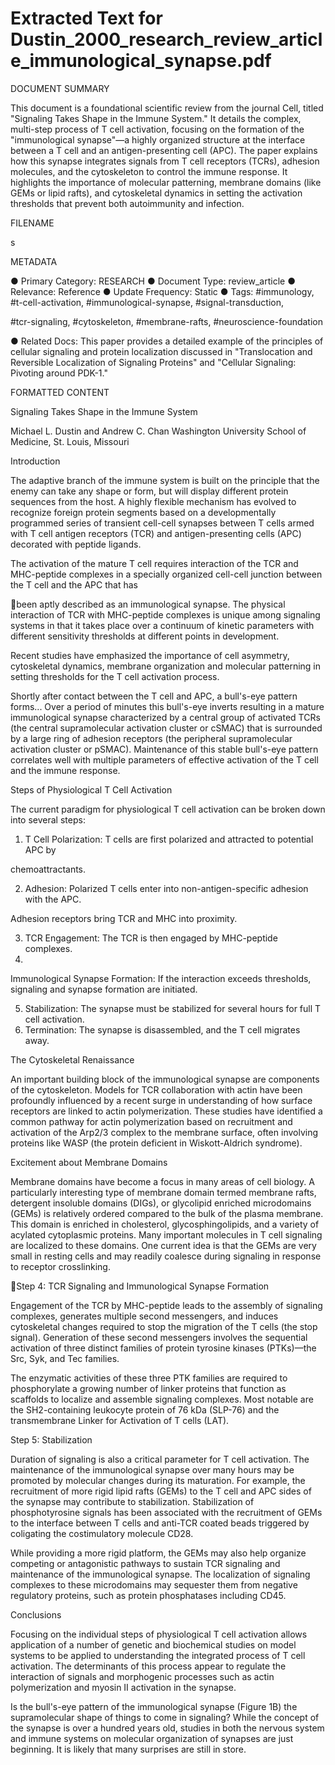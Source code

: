 # Extracted Text for Dustin_2000_research_review_article_immunological_synapse.pdf

DOCUMENT SUMMARY

This document is a foundational scientific review from the journal Cell, titled "Signaling Takes 
Shape in the Immune System." It details the complex, multi-step process of T cell activation, 
focusing on the formation of the "immunological synapse"—a highly organized structure at the
interface between a T cell and an antigen-presenting cell (APC). The paper explains how this 
synapse integrates signals from T cell receptors (TCRs), adhesion molecules, and the 
cytoskeleton to control the immune response. It highlights the importance of molecular 
patterning, membrane domains (like GEMs or lipid rafts), and cytoskeletal dynamics in setting 
the activation thresholds that prevent both autoimmunity and infection.

FILENAME

s

METADATA

● Primary Category: RESEARCH
● Document Type: review_article
● Relevance: Reference
● Update Frequency: Static
● Tags: #immunology, #t-cell-activation, #immunological-synapse, #signal-transduction, 

#tcr-signaling, #cytoskeleton, #membrane-rafts, #neuroscience-foundation

● Related Docs: This paper provides a detailed example of the principles of cellular 
signaling and protein localization discussed in "Translocation and Reversible 
Localization of Signaling Proteins" and "Cellular Signaling: Pivoting around PDK-1."

FORMATTED CONTENT

Signaling Takes Shape in the Immune 
System

Michael L. Dustin and Andrew C. Chan Washington University School of Medicine, St. Louis, 
Missouri

Introduction

The adaptive branch of the immune system is built on the principle that the enemy can take any 
shape or form, but will display different protein sequences from the host. A highly flexible 
mechanism has evolved to recognize foreign protein segments based on a developmentally 
programmed series of transient cell-cell synapses between T cells armed with T cell antigen 
receptors (TCR) and antigen-presenting cells (APC) decorated with peptide ligands.

The activation of the mature T cell requires interaction of the TCR and MHC-peptide 
complexes in a specially organized cell-cell junction between the T cell and the APC that has 

been aptly described as an immunological synapse. The physical interaction of TCR with 
MHC-peptide complexes is unique among signaling systems in that it takes place over a 
continuum of kinetic parameters with different sensitivity thresholds at different points in 
development.

Recent studies have emphasized the importance of cell asymmetry, cytoskeletal 
dynamics, membrane organization and molecular patterning in setting thresholds 
for the T cell activation process.

Shortly after contact between the T cell and APC, a bull's-eye pattern forms... Over a period of 
minutes this bull's-eye inverts resulting in a mature immunological synapse characterized by a
central group of activated TCRs (the central supramolecular activation cluster or cSMAC) 
that is surrounded by a large ring of adhesion receptors (the peripheral supramolecular 
activation cluster or pSMAC). Maintenance of this stable bull's-eye pattern correlates well with
multiple parameters of effective activation of the T cell and the immune response.

Steps of Physiological T Cell Activation

The current paradigm for physiological T cell activation can be broken down into several steps:

1. T Cell Polarization: T cells are first polarized and attracted to potential APC by 

chemoattractants.

2. Adhesion: Polarized T cells enter into non-antigen-specific adhesion with the APC. 

Adhesion receptors bring TCR and MHC into proximity.

3. TCR Engagement: The TCR is then engaged by MHC-peptide complexes.
4.

Immunological Synapse Formation: If the interaction exceeds thresholds, signaling 
and synapse formation are initiated.

5. Stabilization: The synapse must be stabilized for several hours for full T cell activation.
6. Termination: The synapse is disassembled, and the T cell migrates away.

The Cytoskeletal Renaissance

An important building block of the immunological synapse are components of the 
cytoskeleton. Models for TCR collaboration with actin have been profoundly influenced by a 
recent surge in understanding of how surface receptors are linked to actin polymerization. 
These studies have identified a common pathway for actin polymerization based on recruitment 
and activation of the Arp2/3 complex to the membrane surface, often involving proteins like 
WASP (the protein deficient in Wiskott-Aldrich syndrome).

Excitement about Membrane Domains

Membrane domains have become a focus in many areas of cell biology. A particularly 
interesting type of membrane domain termed membrane rafts, detergent insoluble domains 
(DIGs), or glycolipid enriched microdomains (GEMs) is relatively ordered compared to the bulk 
of the plasma membrane. This domain is enriched in cholesterol, glycosphingolipids, and a 
variety of acylated cytoplasmic proteins. Many important molecules in T cell signaling are 
localized to these domains. One current idea is that the GEMs are very small in resting cells 
and may readily coalesce during signaling in response to receptor crosslinking.

Step 4: TCR Signaling and Immunological Synapse Formation

Engagement of the TCR by MHC-peptide leads to the assembly of signaling complexes, 
generates multiple second messengers, and induces cytoskeletal changes required to stop the 
migration of the T cells (the stop signal). Generation of these second messengers involves the 
sequential activation of three distinct families of protein tyrosine kinases (PTKs)—the Src, 
Syk, and Tec families.

The enzymatic activities of these three PTK families are required to phosphorylate a growing 
number of linker proteins that function as scaffolds to localize and assemble signaling 
complexes. Most notable are the SH2-containing leukocyte protein of 76 kDa (SLP-76) and 
the transmembrane Linker for Activation of T cells (LAT).

Step 5: Stabilization

Duration of signaling is also a critical parameter for T cell activation. The maintenance of the 
immunological synapse over many hours may be promoted by molecular changes during its 
maturation. For example, the recruitment of more rigid lipid rafts (GEMs) to the T cell and APC 
sides of the synapse may contribute to stabilization. Stabilization of phosphotyrosine signals has
been associated with the recruitment of GEMs to the interface between T cells and anti-TCR 
coated beads triggered by coligating the costimulatory molecule CD28.

While providing a more rigid platform, the GEMs may also help organize competing 
or antagonistic pathways to sustain TCR signaling and maintenance of the 
immunological synapse. The localization of signaling complexes to these 
microdomains may sequester them from negative regulatory proteins, such as 
protein phosphatases including CD45.

Conclusions

Focusing on the individual steps of physiological T cell activation allows application of a number 
of genetic and biochemical studies on model systems to be applied to understanding the 
integrated process of T cell activation. The determinants of this process appear to regulate the 
interaction of signals and morphogenic processes such as actin polymerization and myosin II 
activation in the synapse.

Is the bull's-eye pattern of the immunological synapse (Figure 1B) the 
supramolecular shape of things to come in signaling? While the concept of the 
synapse is over a hundred years old, studies in both the nervous system and 
immune systems on molecular organization of synapses are just beginning. It is 
likely that many surprises are still in store.

